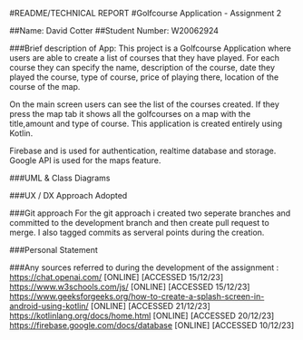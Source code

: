 #README/TECHNICAL REPORT 
#Golfcourse Application - Assignment 2

##Name: David Cotter 
##Student Number: W20062924

###Brief description of App: 
This project is a Golfcourse Application where users are able to create
a list of courses that they have played. For each course they can specify the name, description of
the course, date they played the course, type of course, price of playing there, location of the course of the map.

On the main screen users can see the list of the courses created.
If they press the map tab it shows all the golfcourses on a map with the title,amount and type of course.
This application is created entirely using Kotlin.

Firebase and is used for authentication, realtime database and storage.
Google API is used for the maps feature.

###UML & Class Diagrams

###UX / DX Approach Adopted

###Git approach
For the git approach i created two seperate branches and committed to the development branch and then create pull request to merge.
I also tagged commits as serveral points during the creation.

###Personal Statement

###Any sources referred to during the development of the assignment :
https://chat.openai.com/ [ONLINE] [ACCESSED 15/12/23] 
https://www.w3schools.com/js/ [ONLINE] [ACCESSED 15/12/23]
https://www.geeksforgeeks.org/how-to-create-a-splash-screen-in-android-using-kotlin/ [ONLINE] [ACCESSED 21/12/23]
https://kotlinlang.org/docs/home.html [ONLINE] [ACCESSED 20/12/23]
https://firebase.google.com/docs/database [ONLINE] [ACCESSED 10/12/23]